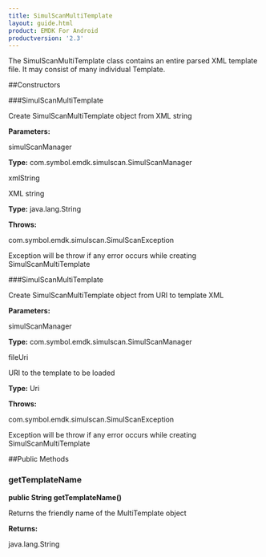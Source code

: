 ```yaml
---
title: SimulScanMultiTemplate
layout: guide.html
product: EMDK For Android
productversion: '2.3'
---
```


The SimulScanMultiTemplate class contains an entire parsed XML template file. It may consist of many individual Template.

##Constructors

###SimulScanMultiTemplate

Create SimulScanMultiTemplate object from XML string

**Parameters:**

simulScanManager



**Type:** com.symbol.emdk.simulscan.SimulScanManager

xmlString

XML string

**Type:** java.lang.String

**Throws:**

com.symbol.emdk.simulscan.SimulScanException

Exception will be throw if any error occurs while creating SimulScanMultiTemplate

###SimulScanMultiTemplate

Create SimulScanMultiTemplate object from URI to template XML

**Parameters:**

simulScanManager



**Type:** com.symbol.emdk.simulscan.SimulScanManager

fileUri

URI to the template to be loaded

**Type:** Uri

**Throws:**

com.symbol.emdk.simulscan.SimulScanException

Exception will be throw if any error occurs while creating SimulScanMultiTemplate

##Public Methods

### getTemplateName

**public String getTemplateName()**

Returns the friendly name of the MultiTemplate object

**Returns:**

java.lang.String










